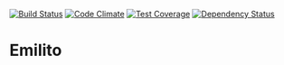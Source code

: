 [![Build Status](https://travis-ci.org/v-kolesnikov/emilito.svg?branch=master)](https://travis-ci.org/v-kolesnikov/emilito)
[![Code Climate](https://codeclimate.com/github/v-kolesnikov/emilito/badges/gpa.svg)](https://codeclimate.com/github/v-kolesnikov/emilito)
[![Test Coverage](https://codeclimate.com/github/v-kolesnikov/emilito/badges/coverage.svg)](https://codeclimate.com/github/v-kolesnikov/emilito/coverage)
[![Dependency Status](https://gemnasium.com/badges/github.com/v-kolesnikov/emilito.svg)](https://gemnasium.com/github.com/v-kolesnikov/emilito)

# Emilito
